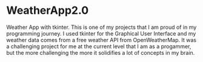 # WeatherApp2.0
Weather App with tkinter.
This is one of my projects that I am proud of in my programming journey.
I used tkinter for the Graphical User Interface and my weather data comes from a free weather API from OpenWeatherMap.
It was a challenging project for me  at the current level that I am as a progammer, but the more challenging the more 
it solidifies a lot of concepts in my brain.
